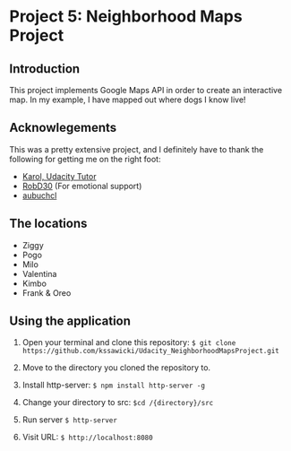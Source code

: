 # Project 5: Neighborhood Maps Project

## Introduction
This project implements Google Maps API in order to create an interactive map. In my example, I have mapped out where dogs I know live!

## Acknowlegements
This was a pretty extensive project, and I definitely have to thank the following for getting me on the right foot:
 * [Karol, Udacity Tutor](https://discussions.udacity.com/t/question-regarding-the-instagram-api/186385)
 * [RobD30](https://github.com/RobD30) (For emotional support)
 * [aubuchcl](https://github.com/aubuchcl)
 
 ## The locations

 - Ziggy
 - Pogo
 - Milo
 - Valentina
 - Kimbo
 - Frank & Oreo

 ## Using the application

 1. Open your terminal and clone this repository:
 `$ git clone https://github.com/kssawicki/Udacity_NeighborhoodMapsProject.git`

 2. Move to the directory you cloned the repository to.

 3. Install http-server:
 `$ npm install http-server -g`

 4. Change your directory to src:
 `$cd /{directory}/src`

 5. Run server
 `$ http-server`

 6. Visit URL:
 `$ http://localhost:8080`
